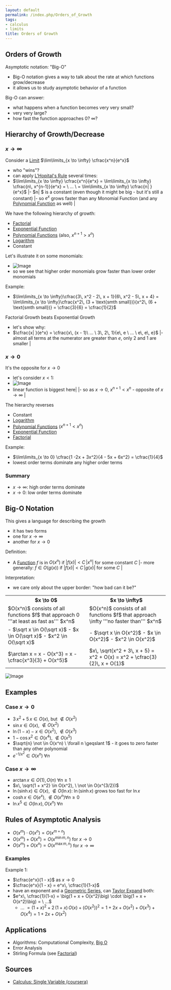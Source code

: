 ```yaml
---
layout: default
permalink: /index.php/Orders_of_Growth
tags:
- calculus
- limits
title: Orders of Growth
---
```

## Orders of Growth
Asymptotic notation: "Big-O"
- Big-O notation gives a way to talk about the rate at which functions grow/decrease
- it allows us to study asymptotic behavior of a function

Big-O can answer: 
- what happens when a function becomes very very small? 
- very very large? 
- how fast the function approaches 0? $\infty$?



## Hierarchy of Growth/Decrease
### $x \to \infty$
Consider a [Limit](Limit) $\lim\limits_{x \to \infty} \cfrac{x^n}{e^x}$
- who "wins"? 
- can apply [L'Hopital's Rule](L'Hopital's_Rule) several times:
- $\lim\limits_{x \to \infty} \cfrac{x^n}{e^x} = \lim\limits_{x \to \infty} \cfrac{n\, x^{n-1}}{e^x} = \ ... \ = \lim\limits_{x \to \infty} \cfrac{n|  }{e^x}$ |- $n| $ is a constant (even though it might be big - but it's still a constant) |- so $e^x$ grows faster than any Monomial Function (and any [Polynomial Function](Polynomial_Function) as well)  |

We have the following hierarchy of growth:
- [Factorial](Factorial)
- [Exponential Function](Exponential_Function)
- [Polynomial Functions](Polynomial_Functions) (also, $x^{n+1} > x^n$)
- [Logarithm](Logarithm)
- Constant 


Let's illustrate it on some monomials:
- <img src="https://raw.githubusercontent.com/alexeygrigorev/wiki-figures/master/crs/calc/orders-of-growth.png" alt="Image">
- so we see that higher order monomials grow faster than lower order monomials

Example:
- $\lim\limits_{x \to \infty}\cfrac{3\, x^2 - 2\, x + 1}{6\, x^2 - 5\, x + 4} = \lim\limits_{x \to \infty}\cfrac{x^2\, (3 + \text{smth small})}{x^2\, (6 + \text{smth small})} = \cfrac{3}{6} = \cfrac{1}{2}$


Factorial Growth beats Exponential Growth
- let's show why:
- $\cfrac{x|  }{e^x} = \cfrac{x\, (x - 1)\ ... \ 3\, 2\, 1}{e\, e \ ... \ e\, e\, e}$ |- almost all terms at the numerator are greater than $e$, only 2 and 1 are smaller  |

### $x \to 0$
It's the opposite for $x \to 0$
- let's consider $x < 1$:
- <img src="https://raw.githubusercontent.com/alexeygrigorev/wiki-figures/master/crs/calc/orders-of-growth-0.png" alt="Image">
- linear function is biggest here|   |- so as $x \to 0$, $x^{n+1} < x^n$ - opposite of $x \to \infty$ |

The hierarchy reverses 
- Constant 
- [Logarithm](Logarithm)
- [Polynomial Functions](Polynomial_Functions) ($x^{n+1} < x^n$)
- [Exponential Function](Exponential_Function)
- [Factorial](Factorial)

Example:
- $\lim\limits_{x \to 0} \cfrac{1 -2x + 3x^2}{4 - 5x + 6x^2} = \cfrac{1}{4}$
- lowest order terms dominate any higher order terms 


### Summary
- $x \to \infty$: high order terms dominate 
- $x \to 0$: low order terms dominate 


## Big-O Notation
This gives a language for describing the growth 
- it has two forms 
- one for $x \to \infty$
- another for $x \to 0$

Definition: 
- A [Function](Function) $f$ is in $O(x^n)$ if $| f(x)| < C\, |x^n|$ for some constant $C$  |- more generally: $f \in O \big( g(x) \big)$ if $| f(x)| < C\, |g(x)|$ for some $C$ |

Interpretation:
- we care only about the upper border: "how bad can it be?" 



<table>
<tr>
<th>$x \to 0$</th><th>$x \to \infty$</th>
</tr>
<tr>
<td>$O(x^n)$ consists of all functions $f$ that approach 0 '''at least as fast as''' $x^n$</td>
<td>$O(x^n)$ consists of all functions $f$ that approach \infty '''no faster than''' $x^n$</td>
</tr>
<tr>
<td>
- $\sqrt x \in O(\sqrt x)$ 
- $x \in O(\sqrt x)$ 
- $x^2 \in O(\sqrt x)$ 
</td>
<td>
- $\sqrt x \in O(x^2)$ 
- $x \in O(x^2)$ 
- $x^2 \in O(x^2)$ </td>
</tr>
<tr>
<td>
$\arctan x = x - O(x^3) = x - \cfrac{x^3}{3} + O(x^5)$ 
</td>
<td>
$x\, \sqrt{x^2 + 3\, x + 5} = x^2 + O(x) = x^2 + \cfrac{3}{2}\, x + O(1)$ 
</td>
</tr>
</table>

<img src="https://raw.githubusercontent.com/alexeygrigorev/wiki-figures/master/crs/calc/orders-of-growth-ex.png" alt="Image">

## Examples
### Case $x \to 0$
- $3\, x^2 + 5\, x \in O(x)$, but $\not \in O(x^2)$
- $\sin x \in O(x)$, $\not \in O(x^2)$
- $\ln (1 - x) - x \in O(x^2)$, $\not \in O(x^3)$
- $1 - \cos x^2 \in O(x^4)$, $\not \in O(x^5)$
- $\sqrt{n} \not \in O(x^n) \ \forall n \geqslant 1$ - it goes to zero faster than any other polynomial
- $e^{- 1/x^2} \in O(x^n) \ \forall n$ 

### Case $x \to \infty$
- $\arctan x \in O(1), O(n) \ \forall n \geqslant 1$
- $x\, \sqrt{1 + x^2} \in O(x^2), \ \not \in O(x^{3/2})$
- $\ln (\sinh x) \in O(x), \ \not \in O(\ln x)$: $\ln (\sinh x)$ grows too fast for $\ln x$
- $\cosh x \in O(e^x), \ \not \in O(x^n) \forall n \geqslant 0$
- $\ln x^5 \in O(\ln x), O(x^n) \ \forall n$



## Rules of Asymptotic Analysis
- $O(x^m) \cdot O(x^n) = O(x^{m + n})$
- $O(x^m) + O(x^n) = O(x^{\min m, n})$ for $x \to 0$
- $O(x^m) + O(x^n) = O(x^{\max m, n})$ for $x \to \infty$

### Examples
Example 1:
- $\cfrac{e^x}{1 - x}$ as $x \to 0$
- $\cfrac{e^x}{1 - x} = e^x\, \cfrac{1}{1-x}$
- have an exponent and a [Geometric Series](Geometric_Series), can [Taylor Expand](Taylor_Series) both:
- $e^x\, \cfrac{1}{1-x} = \big(1 + x + O(x^2)\big) \cdot \big(1 + x + O(x^2)\big) = \ ...$
  - $... \ = (1 + x)^2 + 2\, (1 + x)\, O(x) + \big( O(x^2)\big)^2 = 1 + 2x + O(x^2) + O(x^3) + O(x^4) = 1 + 2x + O(x^2)$


## Applications
- Algorithms: Computational Complexity, [Big O](Big_O)
- Error Analysis
- Stirling Formula (see [Factorial](Factorial))

## Sources
- [Calculus: Single Variable (coursera)](Calculus__Single_Variable_(coursera))
